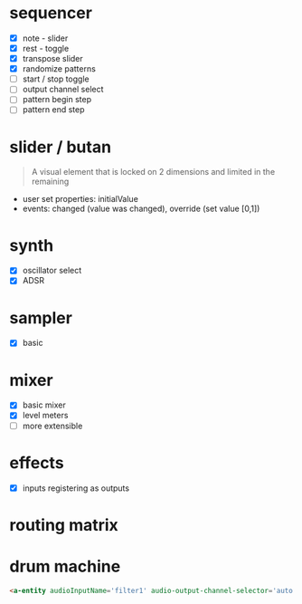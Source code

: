 # sequencer

* [x] note - slider
* [x] rest - toggle
* [x] transpose slider
* [x] randomize patterns
* [ ] start / stop toggle
* [ ] output channel select
* [ ] pattern begin step
* [ ] pattern end step

# slider / butan
> A visual element that is locked on 2 dimensions and limited in the remaining

* user set properties: initialValue
* events: changed (value was changed), override (set value [0,1])

# synth
* [x] oscillator select
* [x] ADSR

# sampler
* [x] basic

# mixer
* [x] basic mixer
* [x] level meters
* [ ] more extensible

# effects
* [x] inputs registering as outputs

# routing matrix

# drum machine


```html
<a-entity audioInputName='filter1' audio-output-channel-selector='auto'></a-entity>
```
